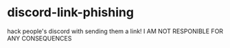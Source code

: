 # discord-link-phishing
hack people's discord with sending them a link!     I AM NOT RESPONIBLE FOR ANY CONSEQUENCES
